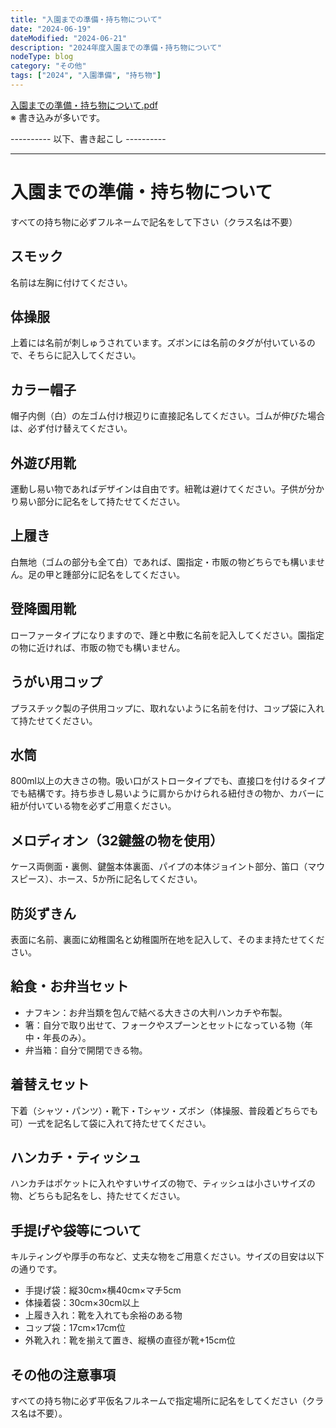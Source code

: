 ```yaml
---
title: "入園までの準備・持ち物について"
date: "2024-06-19"
dateModified: "2024-06-21"
description: "2024年度入園までの準備・持ち物について"
nodeType: blog
category: "その他"
tags: ["2024", "入園準備", "持ち物"]
---
```


<a href="/doc/入園までの準備・持ち物について.pdf" target="_blank">入園までの準備・持ち物について.pdf</a>  
※ 書き込みが多いです。

---------- 以下、書き起こし ----------

<hr>
  
<h1>入園までの準備・持ち物について</h1>
<p>すべての持ち物に必ずフルネームで記名をして下さい（クラス名は不要）</p>
<h2>スモック</h2>
<p>名前は左胸に付けてください。</p>

<h2>体操服</h2>
<p>上着には名前が刺しゅうされています。ズボンには名前のタグが付いているので、そちらに記入してください。</p>
<h2>カラー帽子</h2>
<p>帽子内側（白）の左ゴム付け根辺りに直接記名してください。ゴムが伸びた場合は、必ず付け替えてください。</p>

<h2>外遊び用靴</h2>
<p>運動し易い物であればデザインは自由です。紐靴は避けてください。子供が分かり易い部分に記名をして持たせてください。</p>
<h2>上履き</h2>
<p>白無地（ゴムの部分も全て白）であれば、園指定・市販の物どちらでも構いません。足の甲と踵部分に記名をしてください。</p>

<h2>登降園用靴</h2>
<p>ローファータイプになりますので、踵と中敷に名前を記入してください。園指定の物に近ければ、市販の物でも構いません。</p>
<h2>うがい用コップ</h2>
<p>プラスチック製の子供用コップに、取れないように名前を付け、コップ袋に入れて持たせてください。</p>

<h2>水筒</h2>
<p>800ml以上の大きさの物。吸い口がストロータイプでも、直接口を付けるタイプでも結構です。持ち歩きし易いように肩からかけられる紐付きの物か、カバーに紐が付いている物を必ずご用意ください。</p>

<h2>メロディオン（32鍵盤の物を使用）</h2>
<p>ケース両側面・裏側、鍵盤本体裏面、パイプの本体ジョイント部分、笛口（マウスピース）、ホース、5か所に記名してください。</p>

<h2>防災ずきん</h2>
<p>表面に名前、裏面に幼稚園名と幼稚園所在地を記入して、そのまま持たせてください。</p>

<h2>給食・お弁当セット</h2>
<ul>
<li>ナフキン：お弁当類を包んで結べる大きさの大判ハンカチや布製。</li>
<li>箸：自分で取り出せて、フォークやスプーンとセットになっている物（年中・年長のみ）。</li>
<li>弁当箱：自分で開閉できる物。</li>
</ul>

<h2>着替えセット</h2>
<p>下着（シャツ・パンツ）・靴下・Tシャツ・ズボン（体操服、普段着どちらでも可）一式を記名して袋に入れて持たせてください。</p>
<h2>ハンカチ・ティッシュ</h2>
<p>ハンカチはポケットに入れやすいサイズの物で、ティッシュは小さいサイズの物、どちらも記名をし、持たせてください。</p>
<h2>手提げや袋等について</h2>
<p>キルティングや厚手の布など、丈夫な物をご用意ください。サイズの目安は以下の通りです。</p>
<ul>
<li>手提げ袋：縦30cm×横40cm×マチ5cm</li>
<li>体操着袋：30cm×30cm以上</li>
<li>上履き入れ：靴を入れても余裕のある物</li>
<li>コップ袋：17cm×17cm位</li>
<li>外靴入れ：靴を揃えて置き、縦横の直径が靴+15cm位</li>
</ul>

<h2>その他の注意事項</h2>
<p>すべての持ち物に必ず平仮名フルネームで指定場所に記名をしてください（クラス名は不要）。</p>
